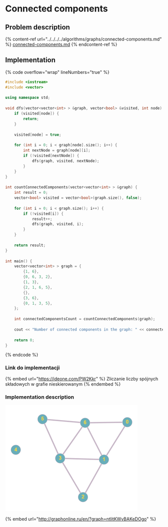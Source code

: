 # Connected components

## Problem description

{% content-ref url="../../../../algorithms/graphs/connected-components.md" %}
[connected-components.md](../../../../algorithms/graphs/connected-components.md)
{% endcontent-ref %}

## Implementation

{% code overflow="wrap" lineNumbers="true" %}
```cpp
#include <iostream>
#include <vector>

using namespace std;

void dfs(vector<vector<int> > &graph, vector<bool> &visited, int node) {
    if (visited[node]) {
        return;
    }

    visited[node] = true;
    
    for (int i = 0; i < graph[node].size(); i++) {
        int nextNode = graph[node][i];
        if (!visited[nextNode]) {
            dfs(graph, visited, nextNode);
        }
    }
}

int countConnectedComponents(vector<vector<int> > &graph) {
    int result = 0;
    vector<bool> visited = vector<bool>(graph.size(), false);
    
    for (int i = 0; i < graph.size(); i++) {
        if (!visited[i]) {
            result++;
            dfs(graph, visited, i);
        }
    }

    return result;
}

int main() {
    vector<vector<int> > graph = {
		{1, 6}, 
		{0, 6, 3, 2},
		{1, 3},
		{2, 1, 6, 5},
		{},
		{3, 6},
		{0, 1, 3, 5},
	};
	
	int connectedComponentsCount = countConnectedComponents(graph);

    cout << "Number of connected components in the graph: " << connectedComponentsCount << endl;

    return 0;
}
```
{% endcode %}

### Link do implementacji

{% embed url="https://ideone.com/PW2Kkr" %}
Zliczanie liczby spójnych składowych w grafie nieskierowanym
{% endembed %}

### Implementation description

![Przykładowy graf wykorzystany w implementacji](../../../../.gitbook/assets/example_graph_disconnected.png)

{% embed url="http://graphonline.ru/en/?graph=ntlitKWvBAKeDOgo" %}